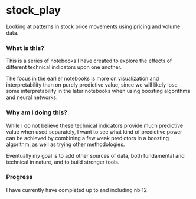 # stock_play
Looking at patterns in stock price movements using pricing and volume data.

### What is this?
This is a series of notebooks I have created to explore the effects of different technical indicators upon one another.  

The focus in the earlier notebooks is more on visualization and interpretability than on purely predictive value, since 
we will likely lose some interpretability in the later notebooks when using boosting algorithms and neural networks. 

### Why am I doing this?
While I do not believe these technical indicators provide much predictive value when used separately, 
I want to see what kind of predictive power can be achieved by combining a few weak predictors in a boosting algorithm, 
as well as trying other methodologies.

Eventually my goal is to add other sources of data, both fundamental and technical in nature, and to build stronger tools.

### Progress
I have currently have completed up to and including nb 12
